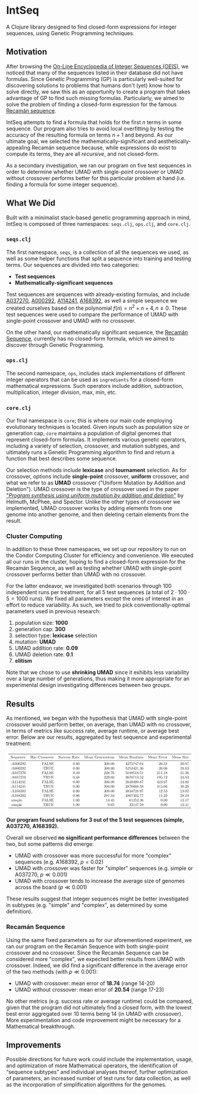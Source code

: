 # IntSeq

A Clojure library designed to find closed-form expressions for integer sequences, using Genetic Programming techniques.

## Motivation

After browsing the [On-Line Encyclopedia of Integer Sequences (OEIS)](https://oeis.org/), we noticed that many of the sequences listed in their database did not have formulas. Since Genetic Programming (GP) is particularly well-suited for discovering solutions to problems that humans don't (yet) know how to solve directly, we saw this as an opportunity to create a program that takes advantage of GP to find such missing formulas. Particularly, we aimed to solve the problem of finding a closed-form expression for the famous [Recamán sequence](https://en.wikipedia.org/wiki/Recam%C3%A1n%27s_sequence). 

IntSeq attempts to find a formula that holds for the first $n$ terms in some sequence. Our program also tries to avoid local overfitting by testing the accuracy of the resulting formula on terms $n + 1$ and beyond. As our ultimate goal, we selected the mathematically-significant and aesthetically-appealing Recamán sequence because, while expressions do exist to compute its terms, they are all *recursive*, and not closed-form.

As a secondary investigation, we ran our program on five test sequences in order to determine whether UMAD with single-point crossover or UMAD without crossover performs better for this particular problem at hand (i.e. finding a formula for some integer sequence).

## What We Did

Built with a minimalist stack-based genetic programming approach in mind, IntSeq is composed of three namespaces: `seqs.clj`, `ops.clj`, and `core.clj`. 


### `seqs.clj`

The first namespace, `seqs`, is a collection of all the sequences we used, as well as some helper functions that split a sequence into training and testing terms. Our sequences are divided into two categories: 

* **Test sequences**
* **Mathematically-significant sequences**

Test sequences are sequences with already-existing formulas, and include [A037270](https://oeis.org/A037270), [A000292](https://oeis.org/A000292), [A114241](https://oeis.org/A114241), [A168392](https://oeis.org/A168392), as well a simple sequence we created ourselves based on the polynomial $f(n) = n^2 + n + 4, \, n \geq 0$. These test sequences were used to compare the performance of UMAD with single-point crossover and UMAD with no crossover. 

On the other hand, our mathematically significant sequence, the [Recamán Sequence](https://oeis.org/A005132), currently has no closed-form formula, which we aimed to discover through Genetic Programming.

### `ops.clj`

The second namespace, `ops`, includes stack implementations of different integer operators that can be used as `ingredients` for a closed-form mathematical expressions. Such operators include addition, subtraction, multiplication, integer division, max, min, etc.

### `core.clj`

Our final namespace is `core`; this is where our main code employing evolutionary techniques is located. Given inputs such as population size or generation cap, `core` maintains a population of digital genomes that represent closed-form formulas. It implements various genetic operators, including a variety of selection, crossover, and mutation subtypes, and ultimately runs a Genetic Programming algorithm to find and return a function that best describes some sequence.

Our selection methods include **lexicase** and **tournament** selection. As for crossover, options include **single-point** crossover, **uniform** crossover, and what we refer to as **UMAD** crossover ("Uniform Mutation by Addition and Deletion"). UMAD crossover is the type of crossover used in the paper ["*Program synthesis using uniform mutation by addition and deletion*"](https://dl.acm.org/doi/10.1145/3205455.3205603) by Helmuth, McPhee, and Spector. Unlike the other types of crossover we implemented, UMAD crossover works by adding elements from one genome into another genome, and then deleting certain elements from the result.

### Cluster Computing

In addition to these three namespaces, we set up our repository to run on the Condor Computing Cluster for efficiency and convenience. We executed all our runs in the cluster, hoping to find a closed-form expression for the Recamán Sequence, as well as testing whether UMAD with single-point crossover performs better than UMAD with no crossover. 

For the latter endeavor, we investigated both scenarios through 100 independent runs per treatment, for all 5 test sequences (a total of $2 \cdot 100 \cdot 5 = 1000$ runs). We fixed all parameters except the ones of interest in an effort to reduce variability. As such, we tried to pick conventionally-optimal parameters used in previous research:
 
 1. population size: **1000**
 2. generation cap: **300**
 3. selection type: **lexicase** selection
 4. mutation: **UMAD**
 5. UMAD addition rate: **0.09**
 6. UMAD deletion rate: **0.1**
 7. **elitism**

Note that we chose to use **shrinking UMAD** since it exhibits less variability over a large number of generations, thus making it more appropriate for an experimental design investigating differences between two groups. 

## Results

As mentioned, we began with the hypothesis that UMAD with single-point crossover would perform better, on average, than UMAD with no crossover, in terms of metrics like success rate, average runtime, or average best error. Below are our results, aggregated by test sequence and experimental treatment:

![](results.png)

**Our program found solutions for 3 out of the 5 test sequences (simple, A037270, A168392).**

Overall we observed **no significant performance differences** between the two, but some patterns did emerge:

* UMAD with crossover was more successful for more "complex" sequences (e.g. A168392, $p = 0.02$)
* UMAD with crossover was faster for "simpler" sequences (e.g. simple or A037270, $p \ll 0.001$)
* UMAD with crossover tends to increase the average size of genomes across the board ($p \ll 0.001$)

These results suggest that integer sequences might be better investigated in subtypes (e.g. "simple" and "complex", as determined by some definition).

### Recamán Sequence

Using the same fixed parameters as for our aforementioned experiment, we ran our program on the Recamán Sequence with both single-point crossover and no crossover. Since the Recamán Sequence can be considered more "complex", we expected better results from UMAD with crossover. Indeed, we did find a significant difference in the average error of the two methods (with $p \ll 0.001$):

* UMAD with crossover: mean error of **18.74** (range 14-20)
* UMAD without crossover: mean error of **20.54** (range 17-23)

No other metrics (e.g. success rate or average runtime) could be compared, given that the program did not ultimately find a closed form, with the lowest best error aggregated over 10 terms being 14 (in UMAD with crossover). More experimentation and code improvement might be necessary for a Mathematical breakthrough.

## Improvements

Possible directions for future work could include the implementation, usage, and optimization of more Mathematical operators, the identification of “sequence subtypes” and individual analyses thereof, further optimization of parameters, an increased number of test runs for data collection, as well as the incorporation of simplification algorithms for the genomes.
